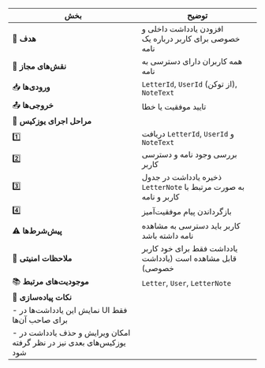 | بخش                                                                  | توضیح                                                            |
| -------------------------------------------------------------------- | ---------------------------------------------------------------- |
| 🎯 **هدف**                                                           | افزودن یادداشت داخلی و خصوصی برای کاربر درباره یک نامه           |
| 👤 **نقش‌های مجاز**                                                  | همه کاربران دارای دسترسی به نامه                                 |
| 📥 **ورودی‌ها**                                                      | `LetterId`, `UserId` (از توکن), `NoteText`                       |
| 📤 **خروجی‌ها**                                                      | تایید موفقیت یا خطا                                              |
| 🔄 **مراحل اجرای یوزکیس**                                            |                                                                  |
| 1️⃣                                                                  | دریافت `LetterId`, `UserId` و `NoteText`                         |
| 2️⃣                                                                  | بررسی وجود نامه و دسترسی کاربر                                   |
| 3️⃣                                                                  | ذخیره یادداشت در جدول `LetterNote` به صورت مرتبط با کاربر و نامه |
| 4️⃣                                                                  | بازگرداندن پیام موفقیت‌آمیز                                      |
| ⚠️ **پیش‌شرط‌ها**                                                    | کاربر باید دسترسی به مشاهده نامه داشته باشد                      |
| 🔐 **ملاحظات امنیتی**                                                | یادداشت فقط برای خود کاربر قابل مشاهده است (یادداشت خصوصی)       |
| 📚 **موجودیت‌های مرتبط**                                             | `Letter`, `User`, `LetterNote`                                   |
| 🧩 **نکات پیاده‌سازی**                                               |                                                                  |
| - نمایش این یادداشت‌ها در UI فقط برای صاحب آن‌ها                     |                                                                  |
| - امکان ویرایش و حذف یادداشت در یوزکیس‌های بعدی نیز در نظر گرفته شود |                                                                  |